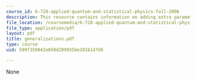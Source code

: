 ```yaml
---
course_id: 6-728-applied-quantum-and-statistical-physics-fall-2006
description: This resource contains information on adding extra parameter.
file_location: /coursemedia/6-728-applied-quantum-and-statistical-physics-fall-2006/599f350042e050d209935be201b147d6_generalizations.pdf
file_type: application/pdf
layout: pdf
title: generalizations.pdf
type: course
uid: 599f350042e050d209935be201b147d6

---
```

None